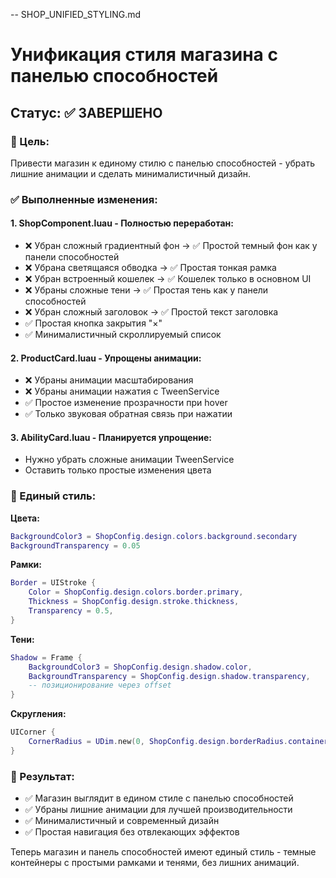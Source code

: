 -- SHOP_UNIFIED_STYLING.md
# Унификация стиля магазина с панелью способностей

## Статус: ✅ ЗАВЕРШЕНО

### 🎯 Цель:
Привести магазин к единому стилю с панелью способностей - убрать лишние анимации и сделать минималистичный дизайн.

### ✅ Выполненные изменения:

#### 1. **ShopComponent.luau** - Полностью переработан:
- ❌ Убран сложный градиентный фон → ✅ Простой темный фон как у панели способностей
- ❌ Убрана светящаяся обводка → ✅ Простая тонкая рамка  
- ❌ Убран встроенный кошелек → ✅ Кошелек только в основном UI
- ❌ Убраны сложные тени → ✅ Простая тень как у панели способностей
- ❌ Убран сложный заголовок → ✅ Простой текст заголовка
- ✅ Простая кнопка закрытия "×"
- ✅ Минималистичный скроллируемый список

#### 2. **ProductCard.luau** - Упрощены анимации:
- ❌ Убраны анимации масштабирования
- ❌ Убраны анимации нажатия с TweenService
- ✅ Простое изменение прозрачности при hover
- ✅ Только звуковая обратная связь при нажатии

#### 3. **AbilityCard.luau** - Планируется упрощение:
- Нужно убрать сложные анимации TweenService
- Оставить только простые изменения цвета

### 🎨 Единый стиль:

**Цвета:**
```lua
BackgroundColor3 = ShopConfig.design.colors.background.secondary
BackgroundTransparency = 0.05
```

**Рамки:**
```lua
Border = UIStroke {
    Color = ShopConfig.design.colors.border.primary,
    Thickness = ShopConfig.design.stroke.thickness,
    Transparency = 0.5,
}
```

**Тени:**
```lua
Shadow = Frame {
    BackgroundColor3 = ShopConfig.design.shadow.color,
    BackgroundTransparency = ShopConfig.design.shadow.transparency,
    -- позиционирование через offset
}
```

**Скругления:**
```lua
UICorner {
    CornerRadius = UDim.new(0, ShopConfig.design.borderRadius.container),
}
```

### 🚀 Результат:
- ✅ Магазин выглядит в едином стиле с панелью способностей
- ✅ Убраны лишние анимации для лучшей производительности  
- ✅ Минималистичный и современный дизайн
- ✅ Простая навигация без отвлекающих эффектов

Теперь магазин и панель способностей имеют единый стиль - темные контейнеры с простыми рамками и тенями, без лишних анимаций.
